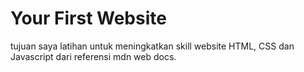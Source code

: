 # Your First Website

tujuan saya latihan untuk meningkatkan skill website HTML, CSS dan Javascript dari referensi mdn web docs.
